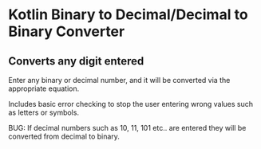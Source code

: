 # Kotlin Binary to Decimal/Decimal to Binary Converter
## Converts any digit entered

Enter any binary or decimal number, and it will be converted via the appropriate equation. 

Includes basic error checking to stop the user entering wrong values such as letters or symbols.

BUG: If decimal numbers such as 10, 11, 101 etc.. are entered they will be converted from decimal to binary. 
